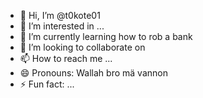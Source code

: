 - 👋 Hi, I’m @t0kote01
- 👀 I’m interested in ...
- 🌱 I’m currently learning how to rob a bank
- 💞️ I’m looking to collaborate on 
- 📫 How to reach me ...
- 😄 Pronouns: Wallah bro mä vannon
- ⚡ Fun fact: ...

<!---
t0kote01/t0kote01 is a ✨ special ✨ repository because its `README.md` (this file) appears on your GitHub profile.
You can click the Preview link to take a look at your changes.
--->
